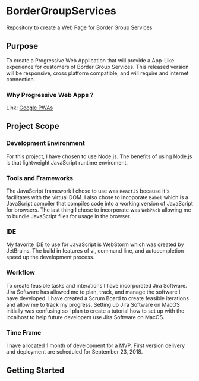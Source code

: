 # BorderGroupServices
Repository to create a Web Page for Border Group Services

## Purpose 
To create a Progressive Web Application that will provide a App-Like experience for customers of Border Group Services. This released version will be responsive, cross platform compatible, and will require and internet connection.

### Why Progressive Web Apps ? 
Link: [Google PWAs](https://developers.google.com/web/progressive-web-apps/)

## Project Scope

### Development Environment 
For this project, I have chosen to use Node.js. The benefits of using Node.js is that lightweight JavaScript runtime enviroment. 

### Tools and Frameworks
The JavaScript framework I chose to use was `ReactJS` because it's facilitates with the virtual DOM. I also chose to incoporate `Babel` which is a JavaScript compiler that compiles code into a working version of JavaScript for browsers. The last thing I chose to incorporate was `WebPack` allowing me to bundle JavaScript files for usage in the browser.

### IDE
My favorite IDE to use for JavaScript is WebStorm which was created by JetBrains. The build in features of vi, command line, and autocompletion speed up the development process. 

### Workflow
To create feasible tasks and interations I have incorporated Jira Software. Jira Software has allowed me to plan, track, and manage the software I have developed. I have created a Scrum Board to create feasible iterations and allow me to track my progress. Setting up Jira Software on MacOS initially was confusing so I plan to create a tutorial how to set up with the localhost to help future developers use Jira Software on MacOS.

### Time Frame
I have allocated 1 month of development for a MVP. First version delivery and deployment are scheduled for September 23, 2018.

## Getting Started

